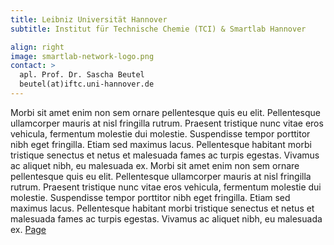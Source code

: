 ```yaml
---
title: Leibniz Universität Hannover
subtitle: Institut für Technische Chemie (TCI) & Smartlab Hannover

align: right
image: smartlab-network-logo.png
contact: >
  apl. Prof. Dr. Sascha Beutel
  beutel(at)iftc.uni-hannover.de 
---
```


Morbi sit amet enim non sem ornare pellentesque quis eu elit. Pellentesque ullamcorper mauris at nisl fringilla rutrum. Praesent tristique nunc vitae eros vehicula, fermentum molestie dui molestie. Suspendisse tempor porttitor nibh eget fringilla. Etiam sed maximus lacus. Pellentesque habitant morbi tristique senectus et netus et malesuada fames ac turpis egestas. Vivamus ac aliquet nibh, eu malesuada ex.
Morbi sit amet enim non sem ornare pellentesque quis eu elit. Pellentesque ullamcorper mauris at nisl fringilla rutrum. Praesent tristique nunc vitae eros vehicula, fermentum molestie dui molestie. Suspendisse tempor porttitor nibh eget fringilla. Etiam sed maximus lacus. Pellentesque habitant morbi tristique senectus et netus et malesuada fames ac turpis egestas. Vivamus ac aliquet nibh, eu malesuada ex.
[Page](https://www.tci.uni-hannover.de/de/sascha-beutel/)